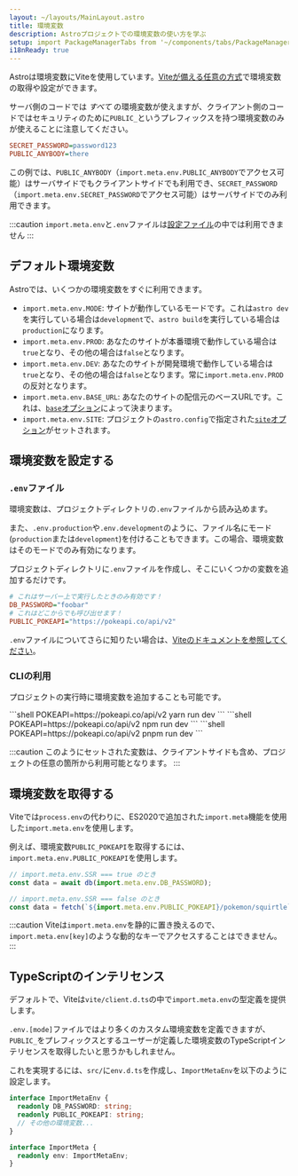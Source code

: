 ```yaml
---
layout: ~/layouts/MainLayout.astro
title: 環境変数
description: Astroプロジェクトでの環境変数の使い方を学ぶ
setup: import PackageManagerTabs from '~/components/tabs/PackageManagerTabs.astro'
i18nReady: true
---
```


Astroは環境変数にViteを使用しています。[Viteが備える任意の方式](https://vitejs.dev/guide/env-and-mode.html)で環境変数の取得や設定ができます。

サーバ側のコードでは _すべて_ の環境変数が使えますが、クライアント側のコードではセキュリティのために`PUBLIC_`というプレフィックスを持つ環境変数のみが使えることに注意してください。

```ini title=".env"
SECRET_PASSWORD=password123
PUBLIC_ANYBODY=there
```

この例では、`PUBLIC_ANYBODY`（`import.meta.env.PUBLIC_ANYBODY`でアクセス可能）はサーバサイドでもクライアントサイドでも利用でき、`SECRET_PASSWORD`（`import.meta.env.SECRET_PASSWORD`でアクセス可能）はサーバサイドでのみ利用できます。

:::caution
`import.meta.env`と`.env`ファイルは[設定ファイル](/ja/guides/configuring-astro/#environment-variables)の中では利用できません
:::

## デフォルト環境変数

Astroでは、いくつかの環境変数をすぐに利用できます。

- `import.meta.env.MODE`: サイトが動作しているモードです。これは`astro dev`を実行している場合は`development`で、`astro build`を実行している場合は`production`になります。
- `import.meta.env.PROD`: あなたのサイトが本番環境で動作している場合は`true`となり、その他の場合は`false`となります。
- `import.meta.env.DEV`: あなたのサイトが開発環境で動作している場合は`true`となり、その他の場合は`false`となります。常に`import.meta.env.PROD`の反対となります。
- `import.meta.env.BASE_URL`: あなたのサイトの配信元のベースURLです。これは、[`base`オプション](/ja/reference/configuration-reference/#base)によって決まります。
- `import.meta.env.SITE`: プロジェクトの`astro.config`で指定された[`site`オプション](/ja/reference/configuration-reference/#site)がセットされます。

## 環境変数を設定する

### `.env`ファイル

環境変数は、プロジェクトディレクトリの`.env`ファイルから読み込めます。

また、`.env.production`や`.env.development`のように、ファイル名にモード(`production`または`development`)を付けることもできます。この場合、環境変数はそのモードでのみ有効になります。

プロジェクトディレクトリに`.env`ファイルを作成し、そこにいくつかの変数を追加するだけです。

```ini title=".env"
# これはサーバー上で実行したときのみ有効です！
DB_PASSWORD="foobar"
# これはどこからでも呼び出せます！
PUBLIC_POKEAPI="https://pokeapi.co/api/v2"
```

`.env`ファイルについてさらに知りたい場合は、[Viteのドキュメントを参照してください](https://vitejs.dev/guide/env-and-mode.html#env-files)。

### CLIの利用

プロジェクトの実行時に環境変数を追加することも可能です。

<PackageManagerTabs>
 <Fragment slot="yarn">
    ```shell
    POKEAPI=https://pokeapi.co/api/v2 yarn run dev
    ```
 </Fragment>
 <Fragment slot="npm">
    ```shell
    POKEAPI=https://pokeapi.co/api/v2 npm run dev
    ```
 </Fragment>
 <Fragment slot="pnpm">
    ```shell
    POKEAPI=https://pokeapi.co/api/v2 pnpm run dev
    ```
 </Fragment>
</PackageManagerTabs>

:::caution
このようにセットされた変数は、クライアントサイドも含め、プロジェクトの任意の箇所から利用可能となります。
:::

## 環境変数を取得する

Viteでは`process.env`の代わりに、ES2020で追加された`import.meta`機能を使用した`import.meta.env`を使用します。

例えば、環境変数`PUBLIC_POKEAPI`を取得するには、`import.meta.env.PUBLIC_POKEAPI`を使用します。

```js /(?<!//.*)import.meta.env.[A-Z_]+/
// import.meta.env.SSR === true のとき
const data = await db(import.meta.env.DB_PASSWORD);

// import.meta.env.SSR === false のとき
const data = fetch(`${import.meta.env.PUBLIC_POKEAPI}/pokemon/squirtle`);
```

:::caution
Viteは`import.meta.env`を静的に置き換えるので、`import.meta.env[key]`のような動的なキーでアクセスすることはできません。
:::

## TypeScriptのインテリセンス

デフォルトで、Viteは`vite/client.d.ts`の中で`import.meta.env`の型定義を提供します。

`.env.[mode]`ファイルではより多くのカスタム環境変数を定義できますが、`PUBLIC_`をプレフィックスとするユーザーが定義した環境変数のTypeScriptインテリセンスを取得したいと思うかもしれません。

これを実現するには、`src/`に`env.d.ts`を作成し、`ImportMetaEnv`を以下のように設定します。

```ts title="src/env.d.ts"
interface ImportMetaEnv {
  readonly DB_PASSWORD: string;
  readonly PUBLIC_POKEAPI: string;
  // その他の環境変数...
}

interface ImportMeta {
  readonly env: ImportMetaEnv;
}
```
